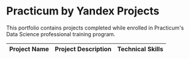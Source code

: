 # Practicum by Yandex Projects
  This portfolio contains projects completed while enrolled in Practicum's Data Science professional training program.

| Project Name | Project Description | Technical Skills|
|--------------|---------------------|-----------------|
